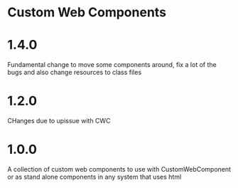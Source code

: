 Custom Web Components
=======================

# 1.4.0

Fundamental change to move some components around, fix a lot of the bugs and also change resources to class files

# 1.2.0

CHanges due to upissue with CWC

# 1.0.0

A collection of custom web components to use with CustomWebComponent or as stand alone components in any system that uses html
